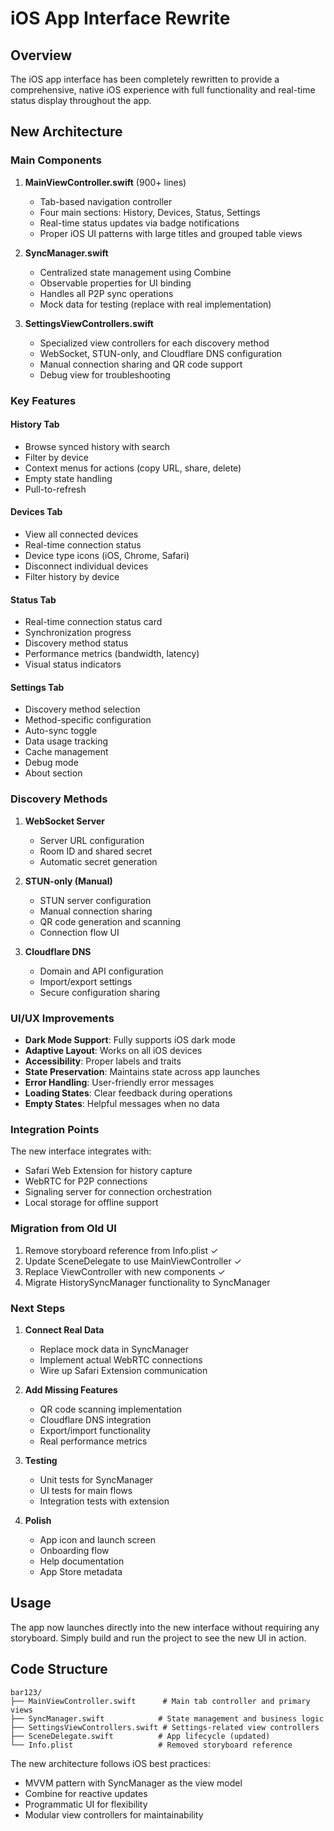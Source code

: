 # iOS App Interface Rewrite

## Overview

The iOS app interface has been completely rewritten to provide a comprehensive, native iOS experience with full functionality and real-time status display throughout the app.

## New Architecture

### Main Components

1. **MainViewController.swift** (900+ lines)
   - Tab-based navigation controller
   - Four main sections: History, Devices, Status, Settings
   - Real-time status updates via badge notifications
   - Proper iOS UI patterns with large titles and grouped table views

2. **SyncManager.swift**
   - Centralized state management using Combine
   - Observable properties for UI binding
   - Handles all P2P sync operations
   - Mock data for testing (replace with real implementation)

3. **SettingsViewControllers.swift**
   - Specialized view controllers for each discovery method
   - WebSocket, STUN-only, and Cloudflare DNS configuration
   - Manual connection sharing and QR code support
   - Debug view for troubleshooting

### Key Features

#### History Tab
- Browse synced history with search
- Filter by device
- Context menus for actions (copy URL, share, delete)
- Empty state handling
- Pull-to-refresh

#### Devices Tab
- View all connected devices
- Real-time connection status
- Device type icons (iOS, Chrome, Safari)
- Disconnect individual devices
- Filter history by device

#### Status Tab
- Real-time connection status card
- Synchronization progress
- Discovery method status
- Performance metrics (bandwidth, latency)
- Visual status indicators

#### Settings Tab
- Discovery method selection
- Method-specific configuration
- Auto-sync toggle
- Data usage tracking
- Cache management
- Debug mode
- About section

### Discovery Methods

1. **WebSocket Server**
   - Server URL configuration
   - Room ID and shared secret
   - Automatic secret generation

2. **STUN-only (Manual)**
   - STUN server configuration
   - Manual connection sharing
   - QR code generation and scanning
   - Connection flow UI

3. **Cloudflare DNS**
   - Domain and API configuration
   - Import/export settings
   - Secure configuration sharing

### UI/UX Improvements

- **Dark Mode Support**: Fully supports iOS dark mode
- **Adaptive Layout**: Works on all iOS devices
- **Accessibility**: Proper labels and traits
- **State Preservation**: Maintains state across app launches
- **Error Handling**: User-friendly error messages
- **Loading States**: Clear feedback during operations
- **Empty States**: Helpful messages when no data

### Integration Points

The new interface integrates with:
- Safari Web Extension for history capture
- WebRTC for P2P connections
- Signaling server for connection orchestration
- Local storage for offline support

### Migration from Old UI

1. Remove storyboard reference from Info.plist ✓
2. Update SceneDelegate to use MainViewController ✓
3. Replace ViewController with new components ✓
4. Migrate HistorySyncManager functionality to SyncManager

### Next Steps

1. **Connect Real Data**
   - Replace mock data in SyncManager
   - Implement actual WebRTC connections
   - Wire up Safari Extension communication

2. **Add Missing Features**
   - QR code scanning implementation
   - Cloudflare DNS integration
   - Export/import functionality
   - Real performance metrics

3. **Testing**
   - Unit tests for SyncManager
   - UI tests for main flows
   - Integration tests with extension

4. **Polish**
   - App icon and launch screen
   - Onboarding flow
   - Help documentation
   - App Store metadata

## Usage

The app now launches directly into the new interface without requiring any storyboard. Simply build and run the project to see the new UI in action.

## Code Structure

```
bar123/
├── MainViewController.swift      # Main tab controller and primary views
├── SyncManager.swift            # State management and business logic
├── SettingsViewControllers.swift # Settings-related view controllers
├── SceneDelegate.swift          # App lifecycle (updated)
└── Info.plist                   # Removed storyboard reference
```

The new architecture follows iOS best practices:
- MVVM pattern with SyncManager as the view model
- Combine for reactive updates
- Programmatic UI for flexibility
- Modular view controllers for maintainability
